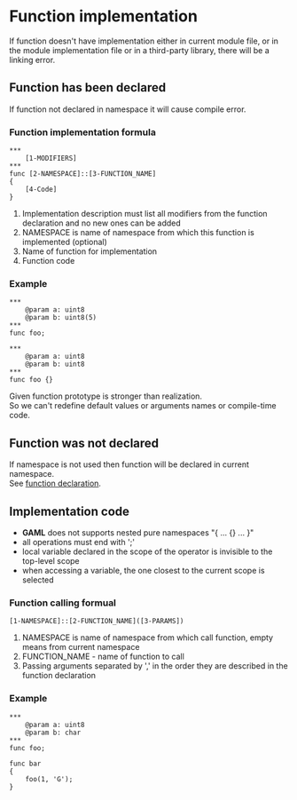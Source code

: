 # Function implementation

If function doesn't have implementation either in current module file, 
or in the module implementation file or in a third-party library, there will be a linking error.



## Function has been declared

If function not declared in namespace it will cause compile error.

### Function implementation formula

```
***
	[1-MODIFIERS]
***
func [2-NAMESPACE]::[3-FUNCTION_NAME]
{
	[4-Code]
}
```
1. Implementation description must list all modifiers from the function declaration and no new ones can be added
2. NAMESPACE is name of namespace from which this function is implemented (optional)
3. Name of function for implementation
4. Function code

### Example

```
***
	@param a: uint8
	@param b: uint8(5)
***
func foo;

***
	@param a: uint8
	@param b: uint8
***
func foo {}
```
Given function prototype is stronger than realization. \
So we can't redefine default values or arguments names or compile-time code.



## Function was not declared

If namespace is not used then function will be declared in current namespace. \
See [function declaration](01-FunctionDeclaration.md).



## Implementation code

- **GAML** does not supports nested pure namespaces "{ ... {} ... }"
- all operations must end with ';'
- local variable declared in the scope of the operator is invisible to the top-level scope
- when accessing a variable, the one closest to the current scope is selected

### Function calling formual

```
[1-NAMESPACE]::[2-FUNCTION_NAME]([3-PARAMS])
```
1. NAMESPACE is name of namespace from which call function, empty means from current namespace
2. FUNCTION_NAME - name of function to call
3. Passing arguments separated by ',' in the order they are described in the function declaration

### Example

```
***
	@param a: uint8
	@param b: char
***
func foo;

func bar
{
	foo(1, 'G');
}
```

